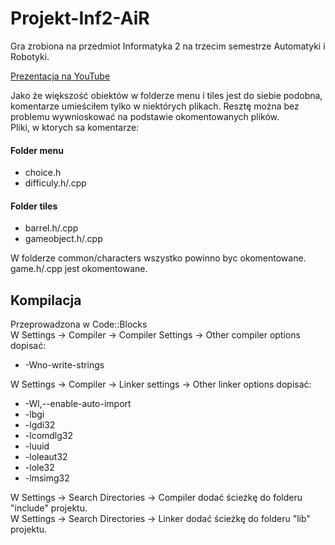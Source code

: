 # Projekt-Inf2-AiR

Gra zrobiona na przedmiot Informatyka 2 na trzecim semestrze Automatyki i Robotyki.

[Prezentacja na YouTube](https://www.youtube.com/watch?v=uYMsG1x2PsU "Gra")

Jako że większość obiektów w folderze menu i tiles jest do siebie podobna, komentarze umieściłem tylko w niektórych plikach. Resztę można bez problemu wywnioskować na podstawie okomentowanych plików. <br />
Pliki, w ktorych sa komentarze:
#### Folder menu
+ choice.h
+ difficuly.h/.cpp

#### Folder tiles 
+ barrel.h/.cpp
+ gameobject.h/.cpp

W folderze common/characters wszystko powinno byc okomentowane. <br />
game.h/.cpp jest okomentowane. <br />

## Kompilacja

Przeprowadzona w Code::Blocks <br />
W Settings -> Compiler -> Compiler Settings -> Other compiler options dopisać:
+ -Wno-write-strings <br />

W Settings -> Compiler -> Linker settings -> Other linker options dopisać:
+ -Wl,--enable-auto-import
+ -lbgi
+ -lgdi32
+ -lcomdlg32
+ -luuid
+ -loleaut32
+ -lole32
+ -lmsimg32

W Settings -> Search Directories -> Compiler dodać ścieżkę do folderu "include" projektu. <br />
W Settings -> Search Directories -> Linker dodać ścieżkę do folderu "lib" projektu.
